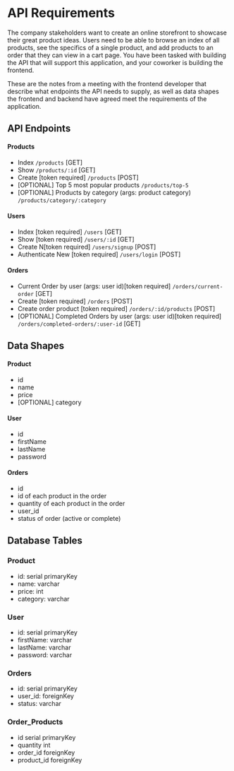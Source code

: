 # API Requirements

The company stakeholders want to create an online storefront to showcase their great product ideas. Users need to be able to browse an index of all products, see the specifics of a single product, and add products to an order that they can view in a cart page. You have been tasked with building the API that will support this application, and your coworker is building the frontend.

These are the notes from a meeting with the frontend developer that describe what endpoints the API needs to supply, as well as data shapes the frontend and backend have agreed meet the requirements of the application.

## API Endpoints

#### Products

- Index `/products` [GET]
- Show `/products/:id` [GET]
- Create [token required] `/products` [POST]
- [OPTIONAL] Top 5 most popular products `/products/top-5`
- [OPTIONAL] Products by category (args: product category) `/products/category/:category`

#### Users

- Index [token required] `/users` [GET]
- Show [token required] `/users/:id` [GET]
- Create N[token required] `/users/signup` [POST]
- Authenticate New [token required] `/users/login` [POST]

#### Orders

- Current Order by user (args: user id)[token required] `/orders/current-order` [GET]
- Create [token required] `/orders` [POST]
- Create order product [token required] `/orders/:id/products` [POST]
- [OPTIONAL] Completed Orders by user (args: user id)[token required] `/orders/completed-orders/:user-id` [GET]

## Data Shapes

#### Product

- id
- name
- price
- [OPTIONAL] category

#### User

- id
- firstName
- lastName
- password

#### Orders

- id
- id of each product in the order
- quantity of each product in the order
- user_id
- status of order (active or complete)

## Database Tables

### Product

- id: serial primaryKey
- name: varchar
- price: int
- category: varchar

### User

- id: serial primaryKey
- firstName: varchar
- lastName: varchar
- password: varchar

### Orders

- id: serial primaryKey
- user_id: foreignKey
- status: varchar

### Order_Products

- id serial primaryKey
- quantity int
- order_id foreignKey
- product_id foreignKey
